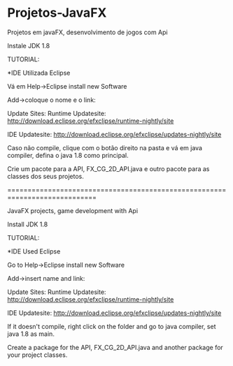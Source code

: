 # Projetos-JavaFX
Projetos em javaFX, desenvolvimento de jogos com Api 

Instale JDK 1.8

TUTORIAL:

*IDE Utilizada Eclipse

Vá em Help->Eclipse install new Software

Add->coloque o nome e o link:

Update Sites: 
Runtime Updatesite:
http://download.eclipse.org/efxclipse/runtime-nightly/site

IDE Updatesite:
http://download.eclipse.org/efxclipse/updates-nightly/site

Caso não compile, clique com o botão direito na pasta e vá em java compiler,
defina o java 1.8 como principal.

Crie um pacote para a API, FX_CG_2D_API.java e outro pacote para as classes dos seus projetos.

============================================================================


JavaFX projects, game development with Api

Install JDK 1.8

TUTORIAL:

*IDE Used Eclipse

Go to Help->Eclipse install new Software

Add->insert name and link:

Update Sites: Runtime Updatesite: http://download.eclipse.org/efxclipse/runtime-nightly/site

IDE Updatesite: http://download.eclipse.org/efxclipse/updates-nightly/site

If it doesn't compile, right click on the folder and go to java compiler, set java 1.8 as main.

Create a package for the API, FX_CG_2D_API.java and another package for your project classes.



